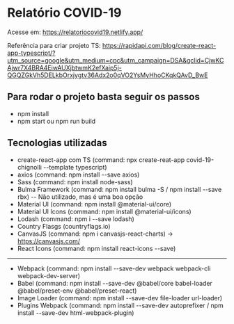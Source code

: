 # Relatório COVID-19

Acesse em: https://relatoriocovid19.netlify.app/

Referência para criar projeto TS: https://rapidapi.com/blog/create-react-app-typescript/?utm_source=google&utm_medium=cpc&utm_campaign=DSA&gclid=CjwKCAjwr7X4BRA4EiwAUXjbtwmK2efXaip5j-QGQZGkVh5DELkbOrxjygtv36Adx2o0qVO2YsMyHhoCKqkQAvD_BwE

## Para rodar o projeto basta seguir os passos

* npm install
* npm start ou npm run build

## Tecnologias utilizadas

* create-react-app com TS (command: npx create-reat-app covid-19-chignolli --template typescript)
* axios (command: npm install --save axios)
* Sass (command: npm install node-sass)
* Bulma Framework (command: npm install bulma -S / npm install --save rbx) -- Não utilizado, mas é uma boa opção
* Material UI (command: npm install @material-ui/core)
* Material UI Icons (command: npm install @material-ui/icons)
* Lodash (command: npm i --save lodash)
* Country Flasgs (countryflags.io)
* CanvasJS (command: npm i canvasjs-react-charts) -> https://canvasjs.com/
* React Icons (command: npm install react-icons --save)
----------------------------------------------------------------
* Webpack (command: npm install --save-dev webpack webpack-cli webpack-dev-server)
* Babel (command: npm install --save-dev @babel/core babel-loader @babel/preset-env @babel/preset-react)
* Image Loader (command: npm install --save-dev file-loader url-loader)
* Plugins Webpack (command: npm install --save-dev autoprefixer / npm install --save-dev html-webpack-plugin) 
